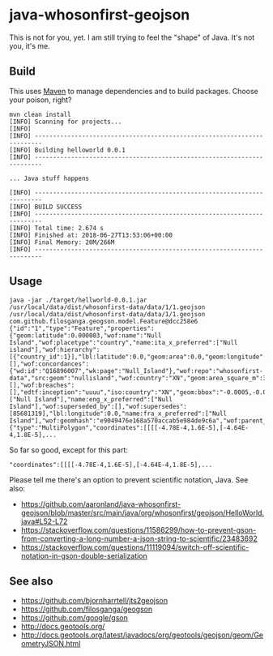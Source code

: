 # java-whosonfirst-geojson

This is not for you, yet. I am still trying to feel the "shape" of Java. It's not you, it's me.

## Build

This uses [Maven](https://maven.apache.org/) to manage dependencies and to build packages. Choose your poison, right?

```
mvn clean install
[INFO] Scanning for projects...
[INFO]
[INFO] ------------------------------------------------------------------------
[INFO] Building helloworld 0.0.1
[INFO] ------------------------------------------------------------------------

... Java stuff happens

[INFO] ------------------------------------------------------------------------
[INFO] BUILD SUCCESS
[INFO] ------------------------------------------------------------------------
[INFO] Total time: 2.674 s
[INFO] Finished at: 2018-06-27T13:53:06+00:00
[INFO] Final Memory: 20M/266M
[INFO] ------------------------------------------------------------------------
```

## Usage

```
java -jar ./target/hellworld-0.0.1.jar /usr/local/data/dist/whosonfirst-data/data/1/1.geojson
/usr/local/data/dist/whosonfirst-data/data/1/1.geojson
com.github.filosganga.geogson.model.Feature@dcc258e6
{"id":"1","type":"Feature","properties":{"geom:latitude":0.000003,"wof:name":"Null Island","wof:placetype":"country","name:ita_x_preferred":["Null island"],"wof:hierarchy":[{"country_id":1}],"lbl:latitude":0.0,"geom:area":0.0,"geom:longitude":0.00001,"wof:id":1,"wof:lastmodified":1496966656,"wof:belongsto":[],"wof:concordances":{"wd:id":"Q16896007","wk:page":"Null_Island"},"wof:repo":"whosonfirst-data","src:geom":"nullisland","wof:country":"XN","geom:area_square_m":3448.94394,"wof:tags":[],"wof:breaches":[],"edtf:inception":"uuuu","iso:country":"XN","geom:bbox":"-0.0005,-0.000282,0.000379,0.000309","name:spa_x_preferred":["Null Island"],"name:eng_x_preferred":["Null Island"],"wof:superseded_by":[],"wof:supersedes":[85681319],"lbl:longitude":0.0,"name:fra_x_preferred":["Null Island"],"wof:geomhash":"e9049476e168a570accab5e984de9c6a","wof:parent_id":0,"mz:hierarchy_label":1,"edtf:cessation":"uuuu"},"geometry":{"type":"MultiPolygon","coordinates":[[[[-4.78E-4,1.6E-5],[-4.64E-4,1.8E-5],...
```

So far so good, except for this part:

```
"coordinates":[[[[-4.78E-4,1.6E-5],[-4.64E-4,1.8E-5],...
```

Please tell me there's an option to prevent scientific notation, Java. See also:

* https://github.com/aaronland/java-whosonfirst-geojson/blob/master/src/main/java/org/whosonfirst/geojson/HelloWorld.java#L52-L72
* https://stackoverflow.com/questions/11586299/how-to-prevent-gson-from-converting-a-long-number-a-json-string-to-scientific/23483692
* https://stackoverflow.com/questions/11119094/switch-off-scientific-notation-in-gson-double-serialization

## See also

* https://github.com/bjornharrtell/jts2geojson
* https://github.com/filosganga/geogson
* https://github.com/google/gson
* http://docs.geotools.org/
* http://docs.geotools.org/latest/javadocs/org/geotools/geojson/geom/GeometryJSON.html